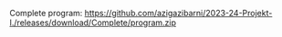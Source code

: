 Complete program: https://github.com/azigazibarni/2023-24-Projekt-I./releases/download/Complete/program.zip

